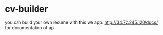 # cv-builder
you can build your own resume with this we app. http://34.72.245.120/docs/ for documentation of api



